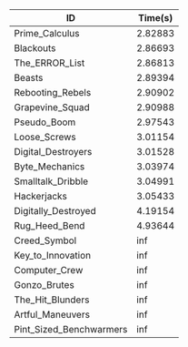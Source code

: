 |ID|Time(s)|
|-|-|
|Prime_Calculus|2.82883|
|Blackouts|2.86693|
|The_ERROR_List|2.86813|
|Beasts|2.89394|
|Rebooting_Rebels|2.90902|
|Grapevine_Squad|2.90988|
|Pseudo_Boom|2.97543|
|Loose_Screws|3.01154|
|Digital_Destroyers|3.01528|
|Byte_Mechanics|3.03974|
|Smalltalk_Dribble|3.04991|
|Hackerjacks|3.05433|
|Digitally_Destroyed|4.19154|
|Rug_Heed_Bend|4.93644|
|Creed_Symbol|inf|
|Key_to_Innovation|inf|
|Computer_Crew|inf|
|Gonzo_Brutes|inf|
|The_Hit_Blunders|inf|
|Artful_Maneuvers|inf|
|Pint_Sized_Benchwarmers|inf|

